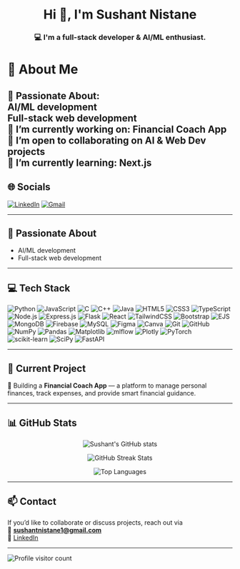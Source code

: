 <!-- Intro -->
<h1 align="center">Hi 👋, I'm Sushant Nistane</h1>
<h3 align="center">💻 I'm a full-stack developer & AI/ML enthusiast.</h3>

# 💫 About Me
💬 Passionate About:<br>
AI/ML development<br>
Full-stack web development<br>
🔭 I’m currently working on: Financial Coach App<br>
👯 I’m open to collaborating on AI & Web Dev projects<br>
🌱 I’m currently learning: Next.js
---

## 🌐 Socials
[![LinkedIn](https://img.shields.io/badge/LinkedIn-%230077B5?style=for-the-badge&logo=linkedin&logoColor=white)](https://www.linkedin.com/in/sushant-nistane-19a083295/)
[![Gmail](https://img.shields.io/badge/Gmail-D14836?style=for-the-badge&logo=gmail&logoColor=white)](mailto:sushantnistane1@gmail.com)

---

## 💬 Passionate About
- AI/ML development  
- Full-stack web development  

---

## 💻 Tech Stack

![Python](https://img.shields.io/badge/Python-3670A0?style=for-the-badge&logo=python&logoColor=ffdd54)
![JavaScript](https://img.shields.io/badge/JavaScript-323330?style=for-the-badge&logo=javascript&logoColor=F7DF1E)
![C](https://img.shields.io/badge/C-00599C?style=for-the-badge&logo=c&logoColor=white)
![C++](https://img.shields.io/badge/C++-00599C?style=for-the-badge&logo=c%2B%2B&logoColor=white)
![Java](https://img.shields.io/badge/Java-ED8B00?style=for-the-badge&logo=openjdk&logoColor=white)
![HTML5](https://img.shields.io/badge/HTML5-E34F26?style=for-the-badge&logo=html5&logoColor=white)
![CSS3](https://img.shields.io/badge/CSS3-1572B6?style=for-the-badge&logo=css3&logoColor=white)
![TypeScript](https://img.shields.io/badge/TypeScript-007ACC?style=for-the-badge&logo=typescript&logoColor=white)
![Node.js](https://img.shields.io/badge/Node.js-339933?style=for-the-badge&logo=nodedotjs&logoColor=white)
![Express.js](https://img.shields.io/badge/Express.js-404d59?style=for-the-badge)
![Flask](https://img.shields.io/badge/Flask-000000?style=for-the-badge&logo=flask&logoColor=white)
![React](https://img.shields.io/badge/React-20232A?style=for-the-badge&logo=react&logoColor=61DAFB)
![TailwindCSS](https://img.shields.io/badge/TailwindCSS-38B2AC?style=for-the-badge&logo=tailwind-css&logoColor=white)
![Bootstrap](https://img.shields.io/badge/Bootstrap-7952B3?style=for-the-badge&logo=bootstrap&logoColor=white)
![EJS](https://img.shields.io/badge/EJS-A91E50?style=for-the-badge)
![MongoDB](https://img.shields.io/badge/MongoDB-47A248?style=for-the-badge&logo=mongodb&logoColor=white)
![Firebase](https://img.shields.io/badge/Firebase-039BE5?style=for-the-badge&logo=firebase&logoColor=white)
![MySQL](https://img.shields.io/badge/MySQL-4479A1?style=for-the-badge&logo=mysql&logoColor=white)
![Figma](https://img.shields.io/badge/Figma-F24E1E?style=for-the-badge&logo=figma&logoColor=white)
![Canva](https://img.shields.io/badge/Canva-00C4CC?style=for-the-badge&logo=canva&logoColor=white)
![Git](https://img.shields.io/badge/Git-F05032?style=for-the-badge&logo=git&logoColor=white)
![GitHub](https://img.shields.io/badge/GitHub-121013?style=for-the-badge&logo=github&logoColor=white)
![NumPy](https://img.shields.io/badge/NumPy-013243?style=for-the-badge&logo=numpy&logoColor=white)
![Pandas](https://img.shields.io/badge/Pandas-150458?style=for-the-badge&logo=pandas&logoColor=white)
![Matplotlib](https://img.shields.io/badge/Matplotlib-11557C?style=for-the-badge&logo=matplotlib&logoColor=white)
![mlflow](https://img.shields.io/badge/mlflow-000000?style=for-the-badge)
![Plotly](https://img.shields.io/badge/Plotly-3F4F75?style=for-the-badge)
![PyTorch](https://img.shields.io/badge/PyTorch-EE4C2C?style=for-the-badge&logo=pytorch&logoColor=white)
![scikit-learn](https://img.shields.io/badge/scikit--learn-F7931E?style=for-the-badge)
![SciPy](https://img.shields.io/badge/SciPy-0C55A5?style=for-the-badge)
![FastAPI](https://img.shields.io/badge/FastAPI-009688?style=for-the-badge)

---

## 🔭 Current Project
🚀 Building a **Financial Coach App** — a platform to manage personal finances, track expenses, and provide smart financial guidance.

---

## 📊 GitHub Stats
<p align="center">
  <img src="https://github-readme-stats.vercel.app/api?username=sushant785&theme=dark&show_icons=true" alt="Sushant's GitHub stats" />
</p>

<p align="center">
  <img src="https://github-readme-streak-stats.herokuapp.com/?user=sushant785&theme=dark" alt="GitHub Streak Stats" />
</p>

<p align="center">
  <img src="https://github-readme-stats.vercel.app/api/top-langs/?username=sushant785&layout=compact&theme=dark" alt="Top Languages" />
</p>

---

## 📫 Contact
If you’d like to collaborate or discuss projects, reach out via  
📧 **sushantnistane1@gmail.com**  
🔗 [LinkedIn](https://www.linkedin.com/in/sushant-nistane-19a083295/)

---

<a href="https://visitcount.itsvg.in/api?id=sushant785&icon=0&color=0">
  <img align="left" src="https://visitcount.itsvg.in/api?id=sushant785&icon=0&color=0" alt="Profile visitor count" />
</a>
